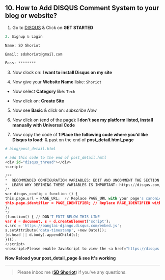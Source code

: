 ## 10. How to Add DISQUS Comment System to your blog or website?

1. Go to [DISQUS](https://disqus.com/) & Click on **GET STARTED**

```python
2. Signup & Login

Name: SD Shoriot

Email: sdshoriot@gmail.com

Pass: ********
```
3. Now clock on: **I want to install Disqus on my site**

4. Now give your **Website Name** liske: ```Shoriot```

* Now select **Category** like: ```Tech```

* Now click on: **Create Site**

5. Now see **Basic** & click on: *subscribe Now*

6. Now click on (end of the page): **I don't see my platform listed, install manually with Universal Code**

7. Now copy the code of **1 Place the following code where you'd like Disqus to load:** & past on the end of **post_detail.html_page**

```python
# blog/post_detail.html

# add this code to the end of post_detail.hmtl
<div id="disqus_thread"></div>
<script>

/**
*  RECOMMENDED CONFIGURATION VARIABLES: EDIT AND UNCOMMENT THE SECTION BELOW TO INSERT DYNAMIC VALUES FROM YOUR PLATFORM OR CMS.
*  LEARN WHY DEFINING THESE VARIABLES IS IMPORTANT: https://disqus.com/admin/universalcode/#configuration-variables*/
/*
var disqus_config = function () {
this.page.url = PAGE_URL;  // Replace PAGE_URL with your page's canonical URL variable
this.page.identifier = PAGE_IDENTIFIER; // Replace PAGE_IDENTIFIER with your page's unique identifier variable
};
*/
(function() { // DON'T EDIT BELOW THIS LINE
var d = document, s = d.createElement('script');
s.src = 'https://banglai-django.disqus.com/embed.js';
s.setAttribute('data-timestamp', +new Date());
(d.head || d.body).appendChild(s);
})();
</script>
<noscript>Please enable JavaScript to view the <a href="https://disqus.com/?ref_noscript">comments powered by Disqus.</a></noscript>
```
**Now Reload your post_detail_page & see It's working**

---

> Please inbox me (**[SD Shoriot](https://www.facebook.com/shoriot)**) if you've any questions.